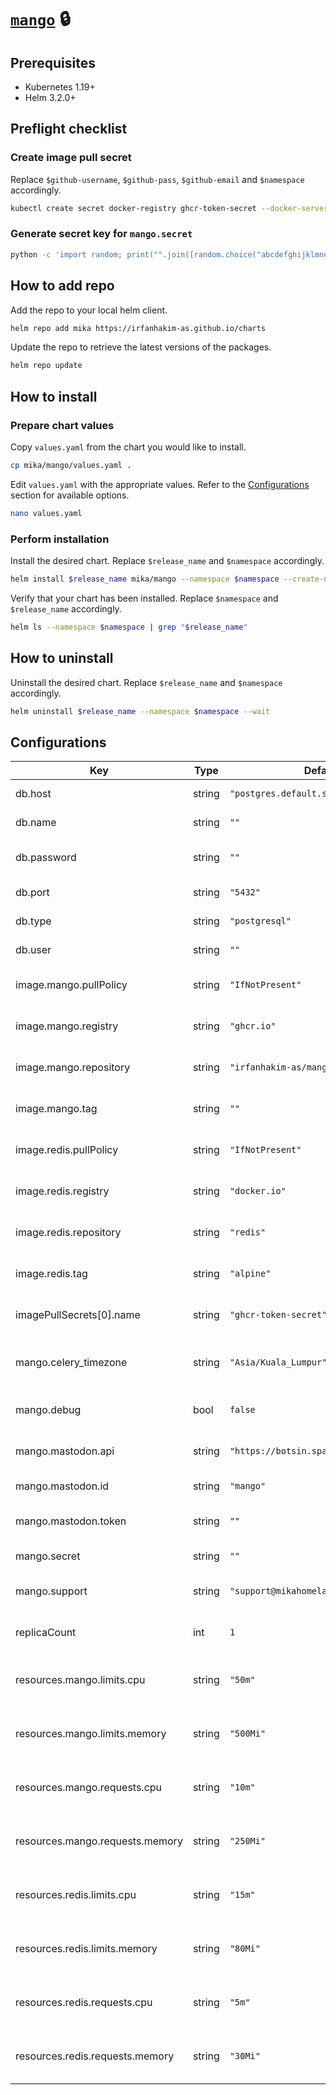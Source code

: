 # [`mango`](https://github.com/irfanhakim-as/mango) 🔒

## Prerequisites

- Kubernetes 1.19+
- Helm 3.2.0+

## Preflight checklist

### Create image pull secret

Replace `$github-username`, `$github-pass`, `$github-email` and `$namespace` accordingly.

```sh
kubectl create secret docker-registry ghcr-token-secret --docker-server=https://ghcr.io --docker-username="$github-username" --docker-password="$github-pass" --docker-email="$github-email" -n $namespace
```

### Generate secret key for `mango.secret`

```sh
python -c 'import random; print("".join([random.choice("abcdefghijklmnopqrstuvwxyz0123456789!@#$%^&*(-_=+)") for i in range(50)]))'
```

## How to add repo

Add the repo to your local helm client.

```sh
helm repo add mika https://irfanhakim-as.github.io/charts
```

Update the repo to retrieve the latest versions of the packages.

```sh
helm repo update
```

## How to install

### Prepare chart values

Copy `values.yaml` from the chart you would like to install.

```sh
cp mika/mango/values.yaml .
```

Edit `values.yaml` with the appropriate values. Refer to the [Configurations](#Configurations) section for available options.

```sh
nano values.yaml
```

### Perform installation

Install the desired chart. Replace `$release_name` and `$namespace` accordingly.

```sh
helm install $release_name mika/mango --namespace $namespace --create-namespace --values values.yaml --wait
```

Verify that your chart has been installed. Replace `$namespace` and `$release_name` accordingly.

```sh
helm ls --namespace $namespace | grep "$release_name"
```

## How to uninstall

Uninstall the desired chart. Replace `$release_name` and `$namespace` accordingly.

```sh
helm uninstall $release_name --namespace $namespace --wait
```

## Configurations

| Key | Type | Default | Description |
|-----|------|---------|-------------|
| db.host | string | `"postgres.default.svc.cluster.local"` | Database server |
| db.name | string | `""` | Database name |
| db.password | string | `""` | Database user password |
| db.port | string | `"5432"` | Database port |
| db.type | string | `"postgresql"` | Database type |
| db.user | string | `""` | Database user |
| image.mango.pullPolicy | string | `"IfNotPresent"` | Mango image pull policy |
| image.mango.registry | string | `"ghcr.io"` | Mango image registry |
| image.mango.repository | string | `"irfanhakim-as/mango"` | Mango image repository |
| image.mango.tag | string | `""` | Mango image version |
| image.redis.pullPolicy | string | `"IfNotPresent"` | Redis image pull policy |
| image.redis.registry | string | `"docker.io"` | Redis image registry |
| image.redis.repository | string | `"redis"` | Redis image repository |
| image.redis.tag | string | `"alpine"` | Redis image version |
| imagePullSecrets[0].name | string | `"ghcr-token-secret"` | Image pull secret name |
| mango.celery_timezone | string | `"Asia/Kuala_Lumpur"` | Timezone of the background scheduler |
| mango.debug | bool | `false` | Mango debug mode |
| mango.mastodon.api | string | `"https://botsin.space/"` | Mastodon base API URL |
| mango.mastodon.id | string | `"mango"` | Mastodon bot ID |
| mango.mastodon.token | string | `""` | Mastodon token secret |
| mango.secret | string | `""` | Mango secret key |
| mango.support | string | `"support@mikahomelab.com"` | Support email address |
| replicaCount | int | `1` | Mango replica count |
| resources.mango.limits.cpu | string | `"50m"` | Mango maximum cpu allocation |
| resources.mango.limits.memory | string | `"500Mi"` | Mango maximum memory allocation |
| resources.mango.requests.cpu | string | `"10m"` | Mango minimum cpu allocation |
| resources.mango.requests.memory | string | `"250Mi"` | Mango minimum memory allocation |
| resources.redis.limits.cpu | string | `"15m"` | Redis maximum cpu allocation |
| resources.redis.limits.memory | string | `"80Mi"` | Redis maximum memory allocation |
| resources.redis.requests.cpu | string | `"5m"` | Redis minimum cpu allocation |
| resources.redis.requests.memory | string | `"30Mi"` | Redis minimum memory allocation |
